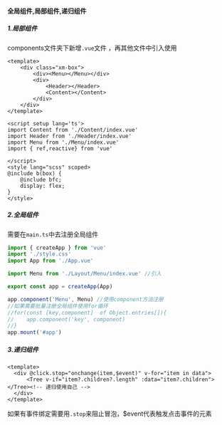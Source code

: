 #### 全局组件,局部组件,递归组件

##### 1.局部组件

components文件夹下新增`.vue`文件 ，再其他文件中引入使用

```vue
<template>
    <div class="xm-box">
        <div><Menu></Menu></div>
        <div>
            <Header></Header>
            <Content></Content>
        </div>
    </div>
</template>

<script setup lang='ts'>
import Content from './Content/index.vue'
import Header from './Header/index.vue'
import Menu from './Menu/index.vue'
import { ref,reactive} from 'vue'

</script>
<style lang="scss" scoped>
@include b(box) {
    @include bfc;
    display: flex;
}
</style>
```

##### 2.全局组件

需要在`main.ts`中去注册全局组件

```ts
import { createApp } from 'vue'
import './style.css'
import App from './App.vue'

import Menu from './Layout/Menu/index.vue' //引入

export const app = createApp(App)

app.component('Menu', Menu) //使用component方法注册
//如果需要批量注册全局组件使用for循环
//for(const [key,component]  of Object.entries[]){
//    app.component('key', component)
//}
app.mount('#app')

```

##### 3.递归组件

```vue
<template> 
  <div @click.stop="onchange(item,$event)" v-for="item in data">
      <Tree v-if="item?.children?.length" :data="item?.children"></Tree><!-- 递归使用自己 -->
  </div>
</template>
```

如果有事件绑定需要用`.stop`来阻止冒泡，$event代表触发点击事件的元素

